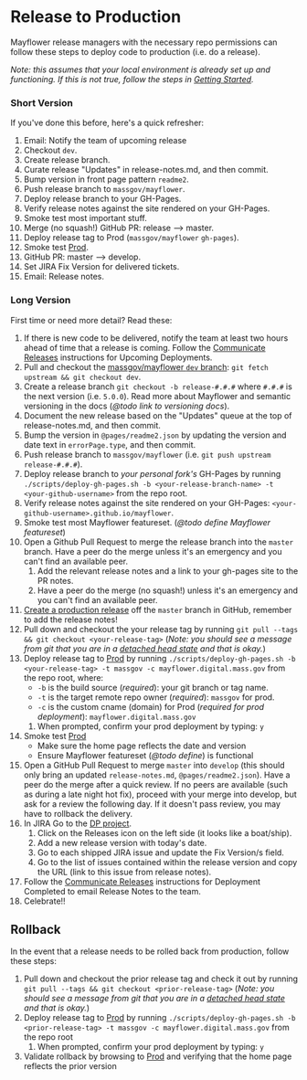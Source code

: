 # Release to Production
Mayflower release managers with the necessary repo permissions can follow these steps to deploy code to production (i.e. do a release).

*Note: this assumes that your local environment is already set up and functioning.  If this is not true, follow the steps in [Getting Started](../.github/CONTRIBUTING.md#getting-started).*

### Short Version

If you've done this before, here's a quick refresher:

1. Email: Notify the team of upcoming release
1. Checkout `dev`.
1. Create release branch.
1. Curate release "Updates" in release-notes.md, and then commit.
1. Bump version in front page pattern `readme2`.
1. Push release branch to `massgov/mayflower`.
1. Deploy release branch to your GH-Pages.
1. Verify release notes against the site rendered on your GH-Pages.
1. Smoke test most important stuff.
1. Merge (no squash!) GitHub PR: release --> master.
1. Deploy release tag to Prod (`massgov/mayflower` `gh-pages`).
1. Smoke test [Prod](http://mayflower.digital.mass.gov).
1. GitHub PR: master --> develop.
1. Set JIRA Fix Version for delivered tickets.
1. Email: Release notes.

### Long Version

First time or need more detail?  Read these:

1. If there is new code to be delivered, notify the team at least two hours ahead of time that a release is coming. Follow the [Communicate Releases](https://wiki.state.ma.us/display/massgovredesign/Communicating+Releases) instructions for Upcoming Deployments.
1. Pull and checkout the [massgov/mayflower `dev` branch](https://github.com/massgov/mayflower/commits/dev): `git fetch upstream && git checkout dev`.
1. Create a release branch `git checkout -b release-#.#.#` where `#.#.#` is the next version (i.e. `5.0.0`).  Read more about Mayflower and semantic versioning in the docs (*@todo link to versioning docs*).
1. Document the new release based on the "Updates" queue at the top of release-notes.md, and then commit.
1. Bump the version in `@pages/readme2.json` by updating the version and date text in `errorPage.type`, and then commit.
1. Push release branch to `massgov/mayflower` (i.e. `git push upstream release-#.#.#`).
1. Deploy release branch to *your personal fork's* GH-Pages by running `./scripts/deploy-gh-pages.sh -b <your-release-branch-name> -t <your-github-username>` from the repo root.
1. Verify release notes against the site rendered on your GH-Pages: `<your-github-username>.github.io/mayflower`.
1. Smoke test most Mayflower featureset. (*@todo define Mayflower featureset*)
1. Open a Github Pull Request to merge the release branch into the `master` branch.  Have a peer do the merge unless it's an emergency and you can't find an available peer.
    1. Add the relevant release notes and a link to your gh-pages site to the PR notes.
    1. Have a peer do the merge (no squash!) unless it's an emergency and you can't find an available peer.
1. [Create a production release](https://help.github.com/articles/creating-releases/) off the `master` branch in GitHub, remember to add the release notes!
1. Pull down and checkout the your release tag by running `git pull --tags && git checkout <your-release-tag>` (*Note: you should see a message from git that you are in a [detached head state](https://www.git-tower.com/learn/git/faq/detached-head-when-checkout-commit) and that is okay.*)
1. Deploy release tag to [Prod](http://mayflower.digital.mass.gov) by running `./scripts/deploy-gh-pages.sh -b <your-release-tag> -t massgov -c mayflower.digital.mass.gov` from the repo root, where:
   - `-b` is the build source (*required*): your git branch or tag name.
   - `-t` is the target remote repo owner (*required*): `massgov` for prod.
   - `-c` is the custom cname (domain) for Prod (*required for prod deployment*): `mayflower.digital.mass.gov`
   1. When prompted, confirm your prod deployment by typing: `y`
1. Smoke test [Prod](http://mayflower.digital.mass.gov) 
    - Make sure the home page reflects the date and version
    - Ensure Mayflower featureset (*@todo define*) is functional
1. Open a GitHub Pull Request to merge `master` into `develop` (this should only bring an updated `release-notes.md`, `@pages/readme2.json`). Have a peer do the merge after a quick review. If no peers are available (such as during a late night hot fix), proceed with your merge into develop, but ask for a review the following day. If it doesn't pass review, you may have to rollback the delivery.
1. In JIRA Go to the [DP project](https://jira.state.ma.us/projects/DP/).
    1. Click on the Releases icon on the left side (it looks like a boat/ship).
    1. Add a new release version with today's date.
    1. Go to each shipped JIRA issue and update the Fix Version/s field.
    1. Go to the list of issues contained within the release version and copy the URL (link to this issue from release notes).
1. Follow the [Communicate Releases](https://wiki.state.ma.us/display/massgovredesign/Communicating+Releases) instructions for Deployment Completed to email Release Notes to the team.
1. Celebrate!!

## Rollback
In the event that a release needs to be rolled back from production, follow these steps:

1. Pull down and checkout the prior release tag and check it out by running `git pull --tags && git checkout <prior-release-tag>` (*Note: you should see a message from git that you are in a [detached head state](https://www.git-tower.com/learn/git/faq/detached-head-when-checkout-commit) and that is okay.*)
1. Deploy release tag to [Prod](http://mayflower.digital.mass.gov) by running `./scripts/deploy-gh-pages.sh -b <prior-release-tag> -t massgov -c mayflower.digital.mass.gov` from the repo root
   1. When prompted, confirm your prod deployment by typing: `y`
1. Validate rollback by browsing to [Prod](http://mayflower.digital.mass.gov) and verifying that the home page reflects the prior version

